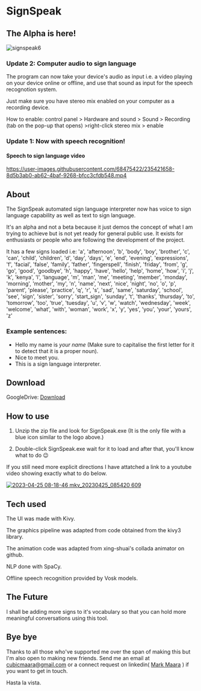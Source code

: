 # SignSpeak

## The Alpha is here!

![signspeak6](https://user-images.githubusercontent.com/68475422/234178174-db0adc8a-7ca3-46ad-9054-745abb83fbd4.png)

### Update 2: Computer audio to sign language

The program can now take your device's audio as input i.e. a video playing on your device online or offline, and use that sound as input for the speech recognotion system.

Just make sure you have stereo mix enabled on your computer as a recording device.

How to enable: control panel > Hardware and sound > Sound > Recording (tab on the pop-up that opens) >right-click stereo mix > enable

### Update 1: Now with speech recognition!

#### Speech to sign language video


https://user-images.githubusercontent.com/68475422/235421658-8d5b3ab0-ab62-4baf-9268-bfcc3cfdb548.mp4



## About

The SignSpeak automated sign language interpreter now has voice to sign language capability as well as text to sign language.

It's an alpha and not a beta because it just demos the concept of what I am trying to achieve but is not yet ready for general public use. It exists for enthusiasts or people who are following the development of the project.

It has a few signs loaded i.e: 
'a', 'afternoon', 'b', 'body', 'boy', 'brother', 'c', 'can', 'child', 'children', 'd', 'day', 'days', 'e', 'end', 'evening', 'expressions', 'f', 'facial', 'false', 'family', 'father', 'fingerspell', 'finish', 'friday', 'from', 'g', 'go', 'good', 'goodbye', 'h', 'happy', 'have', 'hello', 'help', 'home', 'how', 'i', 'j', 'k', 'kenya', 'l', 'language', 'm', 'man', 'me', 'meeting', 'member', 'monday', 'morning', 'mother', 'my', 'n', 'name', 'next', 'nice', 'night', 'no', 'o', 'p', 'parent', 'please', 'practice', 'q', 'r', 's', 'sad', 'same', 'saturday', 'school', 'see', 'sign', 'sister', 'sorry', 'start_sign', 'sunday', 't', 'thanks', 'thursday', 'to', 'tomorrow', 'too', 'true', 'tuesday', 'u', 'v', 'w', 'watch', 'wednesday', 'week', 'welcome', 'what', 'with', 'woman', 'work',
'x', 'y', 'yes', 'you', 'your', 'yours', 'z'

### Example sentences: 
* Hello my name is _your name_ (Make sure to capitalise the first letter for it to detect that it is a proper noun).
* Nice to meet you.
* This is a sign language interpreter.

## Download

GoogleDrive: [Download](https://drive.google.com/file/d/1XkbukJH-xx8qgCM7yv9fJg2OeFeKijm3/view?usp=sharing)


## How to use 

1. Unzip the zip file and look for SignSpeak.exe (It is the only file with a blue icon similar to the logo above.)

2. Double-click SignSpeak.exe wait for it to load and after that, you'll know what to do 😉


If you still need more explicit directions I have attatched a link to a youtube video showing exactly what to do below.

[![2023-04-25 08-18-46 mkv_20230425_085420 609](https://user-images.githubusercontent.com/68475422/234186787-e2080331-316d-4404-b269-41c73c7b2b34.png)](https://youtu.be/LUpybEvsa44)



## Tech used

The UI was made with Kivy.

The graphics pipeline was adapted from code obtained from the kivy3 library.

The animation code was adapted from xing-shuai's collada animator on github.

NLP done with SpaCy.

Offline speech recognition provided by Vosk models.


## The Future

I shall be adding more signs to it's vocabulary so that you can hold more meaningful conversations using this tool.


## Bye bye

Thanks to all those who've supported me over the span of making this but I'm also open to making new friends. 
Send me an email at cubicmaara@gmail.com or a connect request on linkedin( [Mark Maara](https://www.linkedin.com/in/mark-maara-42b235153/) ) if you want to get in touch.


Hasta la vista.
